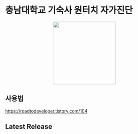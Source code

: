 # 충남대학교 기숙사 원터치 자가진단
<p align="center">
  <img src="https://user-images.githubusercontent.com/50696567/127801566-7c9e2d00-8121-4bd5-8daf-28404e4748ea.jpg" width="200" />
<p/>

## 사용법

https://roadtodeveloper.tistory.com/104

## Latest Release

<!--[**.apk download**](링크)-->
